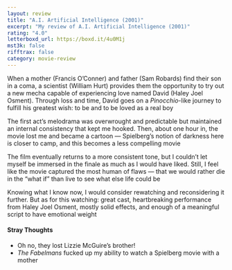 ```yaml
---
layout: review
title: "A.I. Artificial Intelligence (2001)"
excerpt: "My review of A.I. Artificial Intelligence (2001)"
rating: "4.0"
letterboxd_url: https://boxd.it/4u0M1j
mst3k: false
rifftrax: false
category: movie-review
---
```


When a mother (Francis O’Conner) and father (Sam Robards) find their son in a coma, a scientist (William Hurt) provides them the opportunity to try out a new mecha capable of experiencing love named David (Haley Joel Osment). Through loss and time, David goes on a <i>Pinocchio</i>-like journey to fulfill his greatest wish: to be and to be loved as a real boy

The first act’s melodrama was overwrought and predictable but maintained an internal consistency that kept me hooked. Then, about one hour in, the movie lost me and became a cartoon — Spielberg’s notion of darkness here is closer to camp, and this becomes a less compelling movie

The film eventually returns to a more consistent tone, but I couldn’t let myself be immersed in the finale as much as I would have liked. Still, I feel like the movie captured the most human of flaws — that we would rather die in the “what if” than live to see what else life could be

Knowing what I know now, I would consider rewatching and reconsidering it further. But as for this watching: great cast, heartbreaking performance from Haley Joel Osment, mostly solid effects, and enough of a meaningful script to have emotional weight

#### Stray Thoughts

- Oh no, they lost Lizzie McGuire’s brother!
- <i>The Fabelmans</i> fucked up my ability to watch a Spielberg movie with a mother
